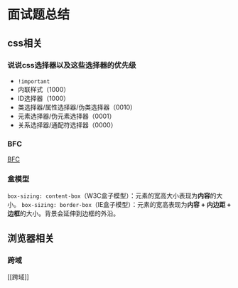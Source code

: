 # 面试题总结

## css相关

### 说说css选择器以及这些选择器的优先级

- `!important`
- 内联样式（1000）
- ID选择器（1000）
- 类选择器/属性选择器/伪类选择器（0010）
- 元素选择器/伪元素选择器（0001）
- 关系选择器/通配符选择器（0000）









### BFC
[BFC](BFC.md)
### 盒模型
`box-sizing: content-box`（W3C盒子模型）：元素的宽高大小表现为**内容**的大小。
`box-sizing: border-box`（IE盒子模型）：元素的宽高表现为**内容 + 内边距 + 边框**的大小。背景会延伸到边框的外沿。

## 浏览器相关
### 跨域
[[跨域]]